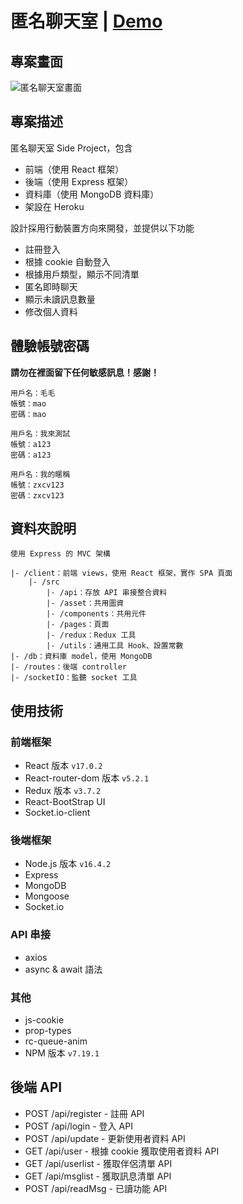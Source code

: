 # 匿名聊天室 | [Demo](https://f2e-chat-web.herokuapp.com/)

## 專案畫面

![匿名聊天室畫面](https://i.imgur.com/OCPcW2F.png)

## 專案描述

匿名聊天室 Side Project，包含

- 前端（使用 React 框架）
- 後端（使用 Express 框架）
- 資料庫（使用 MongoDB 資料庫）
- 架設在 Heroku

設計採用行動裝置方向來開發，並提供以下功能

- 註冊登入
- 根據 cookie 自動登入
- 根據用戶類型，顯示不同清單
- 匿名即時聊天
- 顯示未讀訊息數量
- 修改個人資料

## 體驗帳號密碼

**請勿在裡面留下任何敏感訊息！感謝！**

```
用戶名：毛毛
帳號：mao
密碼：mao

用戶名：我來測試
帳號：a123
密碼：a123

用戶名：我的暱稱
帳號：zxcv123
密碼：zxcv123
```

## 資料夾說明

```
使用 Express 的 MVC 架構

|- /client：前端 views，使用 React 框架，實作 SPA 頁面
    |- /src
        |- /api：存放 API 串接整合資料
        |- /asset：共用圖資
        |- /components：共用元件
        |- /pages：頁面
        |- /redux：Redux 工具
        |- /utils：通用工具 Hook、設置常數
|- /db：資料庫 model，使用 MongoDB
|- /routes：後端 controller
|- /socketIO：監聽 socket 工具
```

## 使用技術

### 前端框架

- React 版本 `v17.0.2`
- React-router-dom 版本 `v5.2.1`
- Redux 版本 `v3.7.2`
- React-BootStrap UI
- Socket.io-client

### 後端框架

- Node.js 版本 `v16.4.2`
- Express
- MongoDB
- Mongoose
- Socket.io

### API 串接

- axios
- async & await 語法

### 其他

- js-cookie
- prop-types
- rc-queue-anim
- NPM 版本 `v7.19.1`

## 後端 API

- POST /api/register - 註冊 API
- POST /api/login - 登入 API
- POST /api/update - 更新使用者資料 API
- GET /api/user - 根據 cookie 獲取使用者資料 API
- GET /api/userlist - 獲取伴侶清單 API
- GET /api/msglist - 獲取訊息清單 API
- POST /api/readMsg - 已讀功能 API
